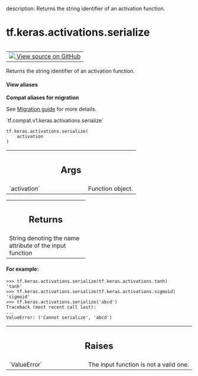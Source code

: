 description: Returns the string identifier of an activation function.

<div itemscope itemtype="http://developers.google.com/ReferenceObject">
<meta itemprop="name" content="tf.keras.activations.serialize" />
<meta itemprop="path" content="Stable" />
</div>

# tf.keras.activations.serialize

<!-- Insert buttons and diff -->

<table class="tfo-notebook-buttons tfo-api nocontent" align="left">
<td>
  <a target="_blank" href="https://github.com/keras-team/keras/tree/v2.7.0/keras/activations.py#L480-L508">
    <img src="https://www.tensorflow.org/images/GitHub-Mark-32px.png" />
    View source on GitHub
  </a>
</td>
</table>



Returns the string identifier of an activation function.

<section class="expandable">
  <h4 class="showalways">View aliases</h4>
  <p>
<b>Compat aliases for migration</b>
<p>See
<a href="https://www.tensorflow.org/guide/migrate">Migration guide</a> for
more details.</p>
<p>`tf.compat.v1.keras.activations.serialize`</p>
</p>
</section>

<pre class="devsite-click-to-copy prettyprint lang-py tfo-signature-link">
<code>tf.keras.activations.serialize(
    activation
)
</code></pre>



<!-- Placeholder for "Used in" -->


<!-- Tabular view -->
 <table class="responsive fixed orange">
<colgroup><col width="214px"><col></colgroup>
<tr><th colspan="2"><h2 class="add-link">Args</h2></th></tr>

<tr>
<td>
`activation`
</td>
<td>
Function object.
</td>
</tr>
</table>



<!-- Tabular view -->
 <table class="responsive fixed orange">
<colgroup><col width="214px"><col></colgroup>
<tr><th colspan="2"><h2 class="add-link">Returns</h2></th></tr>
<tr class="alt">
<td colspan="2">
String denoting the name attribute of the input function
</td>
</tr>

</table>



#### For example:



```
>>> tf.keras.activations.serialize(tf.keras.activations.tanh)
'tanh'
>>> tf.keras.activations.serialize(tf.keras.activations.sigmoid)
'sigmoid'
>>> tf.keras.activations.serialize('abcd')
Traceback (most recent call last):
...
ValueError: ('Cannot serialize', 'abcd')
```

<!-- Tabular view -->
 <table class="responsive fixed orange">
<colgroup><col width="214px"><col></colgroup>
<tr><th colspan="2"><h2 class="add-link">Raises</h2></th></tr>

<tr>
<td>
`ValueError`
</td>
<td>
The input function is not a valid one.
</td>
</tr>
</table>

